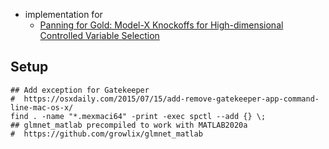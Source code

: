
+ implementation for 
    + [Panning for Gold: Model-X Knockoffs for High-dimensional Controlled Variable Selection](https://arxiv.org/abs/1610.02351) 



## Setup

```
## Add exception for Gatekeeper
#  https://osxdaily.com/2015/07/15/add-remove-gatekeeper-app-command-line-mac-os-x/
find . -name "*.mexmaci64" -print -exec spctl --add {} \;
## glmnet_matlab precompiled to work with MATLAB2020a
#  https://github.com/growlix/glmnet_matlab
```